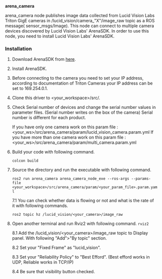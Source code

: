 **arena_camera**

arena_camera node publishes image data collected from Lucid Vision Labs Triton
GigE cameras in /lucid_vision/camera_"X"/image_raw topic as a ROS message(
sensor_msgs/Image). This node can connect to multiple camera devices discovered
by Lucid Vision Labs' ArenaSDK. In order to use this node, you need to install
Lucid Vision Labs' ArenaSDK.

### Installation

1. Download ArenaSDK from [here](https://thinklucid.com/downloads-hub/).
2. Install ArenaSDK.
3. Before connecting to the camera you need to set your IP address, according to
   documentation of Triton Cameras your IP address can be set to 169.254.0.1.

4. Clone this driver to <your_workspace>/src/.

5. Check Serial number of devices and change the serial number values in
   parameter files.
   (Serial number writes on the box of the camera) Serial number is different
   for each product.

   If you have only one camera work on this param file :
   <your_ws>/src/arena_camera/param/lucid_vision_camera.param.yml If you have
   more than one camera work on this param file :
   <your_ws>/src/arena_camera/param/multi_camera.param.yml

6. Build your code with following command.

   `colcon build `

7. Source the directory and run the executable with following command.

   `ros2 run arena_camera arena_camera_node_exe --ros-args --params-file <your_workspace>/src/arena_camera/param/<your_param_file>.param.yaml `

   7.1 You can check whether data is flowing or not and what is the rate of it
   with following commands.

	`ros2 topic hz /lucid_vision/<your_camera>/image_raw`

8. Open another terminal and run Rviz2 with following command.
   `rviz2`

   8.1 Add the /lucid_vision/<your_camera>/image_raw topic to Display panel.
   With following "Add">"By topic" section.

   8.2 Set your "Fixed Frame" as "lucid_vision".

   8.3 Set your "Reliability Policy" to "Best Efford".  (Best efford works in
   UDP, Reliable works in TCP/IP)

   8.4 Be sure that visibility button checked.

